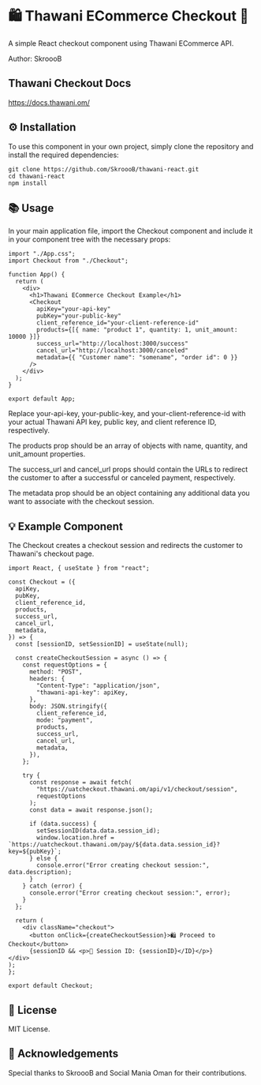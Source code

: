 # 🛍 Thawani ECommerce Checkout 🛒
A simple React checkout component using Thawani ECommerce API.

Author: SkroooB

## Thawani Checkout Docs
https://docs.thawani.om/

## ⚙ Installation
To use this component in your own project, simply clone the repository and install the required dependencies:

```
git clone https://github.com/SkroooB/thawani-react.git
cd thawani-react
npm install
```

## 📚 Usage
In your main application file, import the Checkout component and include it in your component tree with the necessary props:

```
import "./App.css";
import Checkout from "./Checkout";

function App() {
  return (
    <div>
      <h1>Thawani ECommerce Checkout Example</h1>
      <Checkout
        apiKey="your-api-key"
        pubKey="your-public-key"
        client_reference_id="your-client-reference-id"
        products={[{ name: "product 1", quantity: 1, unit_amount: 10000 }]}
        success_url="http://localhost:3000/success"
        cancel_url="http://localhost:3000/canceled"
        metadata={{ "Customer name": "somename", "order id": 0 }}
      />
    </div>
  );
}

export default App;
```

Replace your-api-key, your-public-key, and your-client-reference-id with your actual Thawani API key, public key, and client reference ID, respectively.

The products prop should be an array of objects with name, quantity, and unit_amount properties.

The success_url and cancel_url props should contain the URLs to redirect the customer to after a successful or canceled payment, respectively.

The metadata prop should be an object containing any additional data you want to associate with the checkout session.

## 💡 Example Component
The Checkout creates a checkout session and redirects the customer to Thawani's checkout page.

```
import React, { useState } from "react";

const Checkout = ({
  apiKey,
  pubKey,
  client_reference_id,
  products,
  success_url,
  cancel_url,
  metadata,
}) => {
  const [sessionID, setSessionID] = useState(null);

  const createCheckoutSession = async () => {
    const requestOptions = {
      method: "POST",
      headers: {
        "Content-Type": "application/json",
        "thawani-api-key": apiKey,
      },
      body: JSON.stringify({
        client_reference_id,
        mode: "payment",
        products,
        success_url,
        cancel_url,
        metadata,
      }),
    };

    try {
      const response = await fetch(
        "https://uatcheckout.thawani.om/api/v1/checkout/session",
        requestOptions
      );
      const data = await response.json();

      if (data.success) {
        setSessionID(data.data.session_id);
        window.location.href = `https://uatcheckout.thawani.om/pay/${data.data.session_id}?key=${pubKey}`;
      } else {
        console.error("Error creating checkout session:", data.description);
      }
    } catch (error) {
      console.error("Error creating checkout session:", error);
    }
  };

  return (
    <div className="checkout">
      <button onClick={createCheckoutSession}>🛍 Proceed to Checkout</button>
      {sessionID && <p>🔑 Session ID: {sessionID}</ID}</p>}
</div>
);
};

export default Checkout;
```

## 📄 License

MIT License.

## 🌟 Acknowledgements

Special thanks to SkroooB and Social Mania Oman for their contributions.